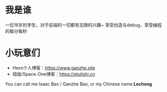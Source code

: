 # 我是谁
一位16岁的学生，对于前端的一切都有无限的兴趣~ 享受创造与debug，享受编程的每分每秒
# 小玩意们
- Hexo个人博客：https://www.ganzhe.site
- 班级/Space-One博客：https://etulishi.cn

You can call me Isaac Bao / Ganzhe Bao, or my Chinese name **Lecheng** 
